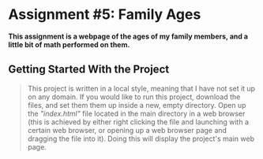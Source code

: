 # Assignment #5: Family Ages

**This assignment is a webpage of the ages of my family members, and a little bit of math performed on them.**

## Getting Started With the Project

> This project is written in a local style, meaning that I have not set it up on any domain. If you would like to run this project, download the files, and set them them up inside a new, empty directory. Open up the *"index.html"* file located in the main directory in a web browser (this is achieved by either right clicking the file and launching with a certain web browser, or opening up a web browser page and dragging the file into it). Doing this will display the project's main web page.
